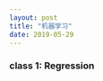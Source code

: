 ```yaml
---
layout: post
title: "机器学习"
date: 2019-05-29
---
```


### class 1: Regression
[ref]:http://speech.ee.ntu.edu.tw/~tlkagk/courses/ML_2017/Lecture/Regression.pdf
